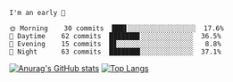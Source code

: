 <!--START_SECTION:productive-box-in-readme-->
```text
I'm an early 🐥

🌞 Morning    30 commits  ███▋░░░░░░░░░░░░░░░░░  17.6%
🌆 Daytime    62 commits  ███████▋░░░░░░░░░░░░░  36.5%
🌃 Evening    15 commits  █▊░░░░░░░░░░░░░░░░░░░   8.8%
🌚 Night      63 commits  ███████▊░░░░░░░░░░░░░  37.1%
```
<!--END_SECTION:productive-box-in-readme-->
[![Anurag's GitHub stats](https://github-readme-stats.vercel.app/api?username=tykeaboyloy&count_private=true&theme=vue-dark&show_icons=true)](https://github.com/anuraghazra/github-readme-stats)
[![Top Langs](https://github-readme-stats.vercel.app/api/top-langs/?username=tykeaboyloy&layout=compact&theme=vue-dark&langs_count=8&bg_color=00000000)](https://github.com/anuraghazra/github-readme-stats)
